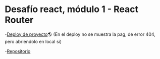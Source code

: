 # Desafío react, módulo 1 - React Router

-[Deploy de proyecto](https://eclectic-daifuku-9d605f.netlify.app/)🌎 (En el deploy no se muestra la pag, de error 404, pero abriendolo en local si)


-[Repositorio](https://github.com/rigozdev/react-router-example)
